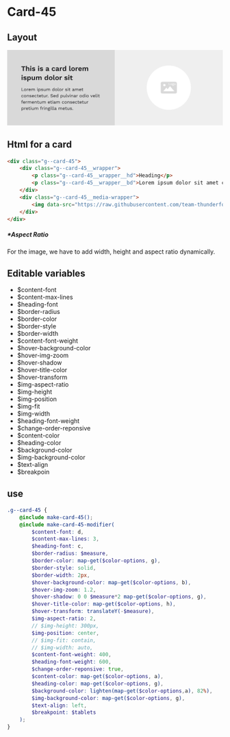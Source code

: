 # Card-45

## Layout

![alt text][card-45]

[card-45]: /src/img/global-components/card/card-45.jpg

## Html for a card

```html
<div class="g--card-45">
    <div class="g--card-45__wrapper">
        <p class="g--card-45__wrapper__hd">Heading</p>
        <p class="g--card-45__wrapper__bd">Lorem ipsum dolor sit amet consectetur. Vulputate facilisi ultrices pellentesque elit vel sit eu nascetur vitae.</p>
    </div>
    <div class="g--card-45__media-wrapper">
        <img data-src="https://raw.githubusercontent.com/team-thunderfoot/ui/main/src/img/global-components/rounded-img-placeholder.png" src="/src/img/global-components/placeholder.jpg" alt="alt text" class="g--card-45__media-wrapper__media g--lazy-01" />
    </div>
</div>
```

##### \*Aspect Ratio

For the image, we have to add width, height and aspect ratio dynamically.

## Editable variables

- $content-font
- $content-max-lines
- $heading-font
- $border-radius
- $border-color
- $border-style
- $border-width
- $content-font-weight
- $hover-background-color
- $hover-img-zoom
- $hover-shadow
- $hover-title-color
- $hover-transform
- $img-aspect-ratio
- $img-height
- $img-position
- $img-fit
- $img-width
- $heading-font-weight
- $change-order-reponsive
- $content-color
- $heading-color
- $background-color
- $img-background-color
- $text-align
- $breakpoin

## use

```scss
.g--card-45 {
    @include make-card-45();
    @include make-card-45-modifier(
        $content-font: d,
        $content-max-lines: 3,
        $heading-font: c,
        $border-radius: $measure,
        $border-color: map-get($color-options, g),
        $border-style: solid,
        $border-width: 2px,
        $hover-background-color: map-get($color-options, b),
        $hover-img-zoom: 1.2,
        $hover-shadow: 0 0 $measure*2 map-get($color-options, g),
        $hover-title-color: map-get($color-options, h),
        $hover-transform: translateY(-$measure),
        $img-aspect-ratio: 2,
        // $img-height: 300px,
        $img-position: center,
        // $img-fit: contain,
        // $img-width: auto,
        $content-font-weight: 400,
        $heading-font-weight: 600,
        $change-order-reponsive: true,
        $content-color: map-get($color-options, a),
        $heading-color: map-get($color-options, g),
        $background-color: lighten(map-get($color-options,a), 82%),
        $img-background-color: map-get($color-options, g),
        $text-align: left,
        $breakpoint: $tablets
    );
}
```
